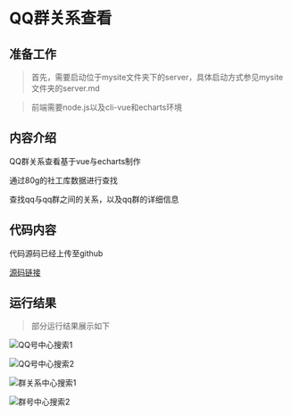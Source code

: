 # QQ群关系查看

## 准备工作

> 首先，需要启动位于mysite文件夹下的server，具体启动方式参见mysite文件夹的server.md

> 前端需要node.js以及cli-vue和echarts环境

## 内容介绍

QQ群关系查看基于vue与echarts制作

通过80g的社工库数据进行查找

查找qq与qq群之间的关系，以及qq群的详细信息

## 代码内容

代码源码已经上传至github

[源码链接](https://github.com/widealpha/sgk_homework.git )

## 运行结果

> 部分运行结果展示如下

![QQ号中心搜索1](https://gitee.com/widealpha/pic/raw/master/image-20210416003154984.png)

![QQ号中心搜索2](https://gitee.com/widealpha/pic/raw/master/image-20210416003243167.png)

![群关系中心搜索1](https://gitee.com/widealpha/pic/raw/master/image-20210416004423967.png)

![群号中心搜索2](https://gitee.com/widealpha/pic/raw/master/image-20210416004610182.png)